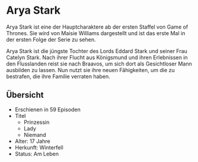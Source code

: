 # Arya Stark

Arya Stark ist eine der Hauptcharaktere ab der ersten Staffel von Game of Thrones. 
Sie wird von Maisie Williams dargestellt und ist das erste Mal in der ersten Folge der Serie zu sehen.

Arya Stark ist die jüngste Tochter des Lords Eddard Stark und seiner Frau Catelyn Stark. 
Nach ihrer Flucht aus Königsmund und ihren Erlebnissen in den Flusslanden reist sie nach Braavos, um sich dort als Gesichtloser Mann ausbilden zu lassen. 
Nun nutzt sie ihre neuen Fähigkeiten, um die zu bestrafen, die ihre Familie verraten haben.

## Übersicht

* Erschienen in 59 Episoden
* Titel  
  * Prinzessin
  * Lady
  * Niemand
* Alter: 17 Jahre
* Herkunft: Winterfell
* Status: Am Leben